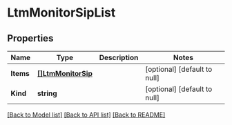 # LtmMonitorSipList

## Properties
Name | Type | Description | Notes
------------ | ------------- | ------------- | -------------
**Items** | [**[]LtmMonitorSip**](ltm_monitor_sip.md) |  | [optional] [default to null]
**Kind** | **string** |  | [optional] [default to null]

[[Back to Model list]](../README.md#documentation-for-models) [[Back to API list]](../README.md#documentation-for-api-endpoints) [[Back to README]](../README.md)


